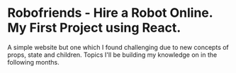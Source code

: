 # Robofriends - Hire a Robot Online. My First Project using React.

A simple website but one which I found challenging due to new concepts of props, state and children. Topics I'll be building my knowledge on in the following months.

